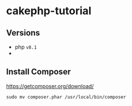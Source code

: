# cakephp-tutorial

## Versions 
- php `v8.1`
- 

## Install Composer 
https://getcomposer.org/download/
```
sudo mv composer.phar /usr/local/bin/composer
```

